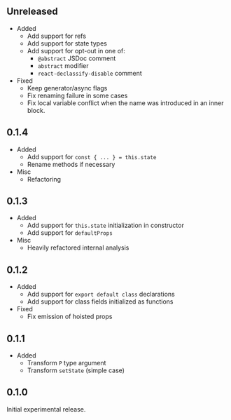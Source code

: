## Unreleased

- Added
  - Add support for refs
  - Add support for state types
  - Add support for opt-out in one of:
    - `@abstract` JSDoc comment
    - `abstract` modifier
    - `react-declassify-disable` comment
- Fixed
  - Keep generator/async flags
  - Fix renaming failure in some cases
  - Fix local variable conflict when the name was introduced in an inner block.

## 0.1.4

- Added
  - Add support for `const { ... } = this.state`
  - Rename methods if necessary
- Misc
  - Refactoring

## 0.1.3

- Added
  - Add support for `this.state` initialization in constructor
  - Add support for `defaultProps`
- Misc
  - Heavily refactored internal analysis

## 0.1.2

- Added
  - Add support for `export default class` declarations
  - Add support for class fields initialized as functions
- Fixed
  - Fix emission of hoisted props

## 0.1.1

- Added
  - Transform `P` type argument
  - Transform `setState` (simple case)

## 0.1.0

Initial experimental release.
